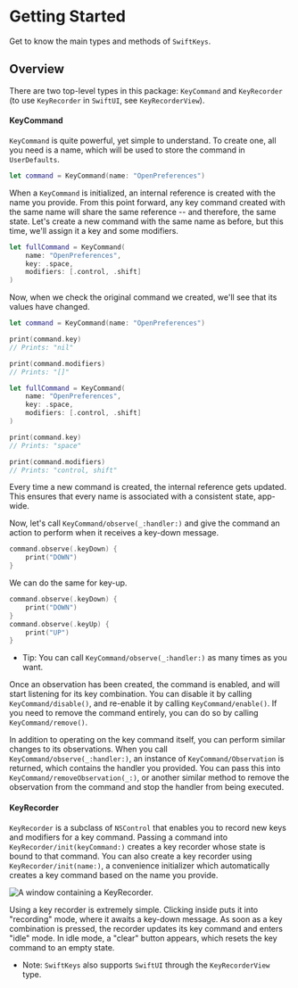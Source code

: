 # Getting Started

Get to know the main types and methods of `SwiftKeys`.

## Overview

There are two top-level types in this package: ``KeyCommand`` and ``KeyRecorder`` (to use ``KeyRecorder`` in `SwiftUI`, see ``KeyRecorderView``).

#### KeyCommand

``KeyCommand`` is quite powerful, yet simple to understand. To create one, all you need is a name, which will be used to store the command in `UserDefaults`.

```swift
let command = KeyCommand(name: "OpenPreferences")
```

When a `KeyCommand` is initialized, an internal reference is created with the name you provide. From this point forward, any key command created with the same name will share the same reference -- and therefore, the same state. Let's create a new command with the same name as before, but this time, we'll assign it a key and some modifiers.

```swift
let fullCommand = KeyCommand(
    name: "OpenPreferences",
    key: .space,
    modifiers: [.control, .shift]
)
```

Now, when we check the original command we created, we'll see that its values have changed.

```swift
let command = KeyCommand(name: "OpenPreferences")

print(command.key)
// Prints: "nil"

print(command.modifiers)
// Prints: "[]"

let fullCommand = KeyCommand(
    name: "OpenPreferences",
    key: .space,
    modifiers: [.control, .shift]
)

print(command.key)
// Prints: "space"

print(command.modifiers)
// Prints: "control, shift"
```

Every time a new command is created, the internal reference gets updated. This ensures that every name is associated with a consistent state, app-wide.

Now, let's call ``KeyCommand/observe(_:handler:)`` and give the command an action to perform when it receives a key-down message.

```swift
command.observe(.keyDown) {
    print("DOWN")
}
```

We can do the same for key-up.

```swift
command.observe(.keyDown) {
    print("DOWN")
}
command.observe(.keyUp) {
    print("UP")
}
```

- Tip: You can call ``KeyCommand/observe(_:handler:)`` as many times as you want.

Once an observation has been created, the command is enabled, and will start listening for its key combination. You can disable it by calling ``KeyCommand/disable()``, and re-enable it by calling ``KeyCommand/enable()``. If you need to remove the command entirely, you can do so by calling ``KeyCommand/remove()``.

In addition to operating on the key command itself, you can perform similar changes to its observations. When you call ``KeyCommand/observe(_:handler:)``, an instance of ``KeyCommand/Observation`` is returned, which contains the handler you provided. You can pass this into ``KeyCommand/removeObservation(_:)``, or another similar method to remove the observation from the command and stop the handler from being executed.

#### KeyRecorder

``KeyRecorder`` is a subclass of `NSControl` that enables you to record new keys and modifiers for a key command. Passing a command into ``KeyRecorder/init(keyCommand:)`` creates a key recorder whose state is bound to that command. You can also create a key recorder using ``KeyRecorder/init(name:)``, a convenience initializer which automatically creates a key command based on the name you provide.

![A window containing a KeyRecorder.](recorder-window.png)

Using a key recorder is extremely simple. Clicking inside puts it into "recording" mode, where it awaits a key-down message. As soon as a key combination is pressed, the recorder updates its key command and enters "idle" mode. In idle mode, a "clear" button appears, which resets the key command to an empty state.

- Note: `SwiftKeys` also supports `SwiftUI` through the ``KeyRecorderView`` type.
